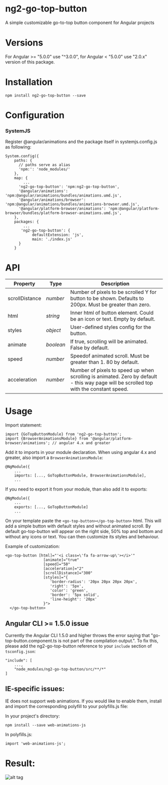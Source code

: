 # ng2-go-top-button
A simple customizable go-to-top button component for Angular projects

# Versions

For Angular >= "5.0.0" use "^3.0.0", for Angular < "5.0.0" use "2.0.x" version of this package.

# Installation
```
npm install ng2-go-top-button --save
```

# Configuration

### SystemJS

Register @angular/animations and the package itself in systemjs.config.js as following:
```
System.config({
    paths: {
      // paths serve as alias
      'npm:': 'node_modules/'
    },
    map: {
        ...
      'ng2-go-top-button': 'npm:ng2-go-top-button',
      '@angular/animations': 'npm:@angular/animations/bundles/animations.umd.js',
      '@angular/animations/browser': 'npm:@angular/animations/bundles/animations-browser.umd.js',
      '@angular/platform-browser/animations': 'npm:@angular/platform-browser/bundles/platform-browser-animations.umd.js',
    },
    packages: {
        ...
       'ng2-go-top-button': {
            defaultExtension: 'js',
            main: './index.js'
      }
    }
```

# API
| Property | Type | Description |
| ------ | ------ | ------ |
| scrollDistance | *number* | Number of pixels to be scrolled Y for button to be shown. Defaults to 200px. Must be greater than zero. |
| html | *string* | Inner html of button element. Could be an icon or text. Empty by default. |
| styles | *object* | User-defined styles config for the button. |
| animate | *boolean* | If true, scrolling will be animated. False by default. |
| speed | *number* | Speedof animated scroll. Must be greater than 1. 80 by default. |
| acceleration  | *number* | Number of pixels to speed up when scrolling is animated. Zero by default - this way page will be scrolled top with the constant speed. |

# Usage
Import statement:
```
import {GoTopButtonModule} from 'ng2-go-top-button';
import {BrowserAnimationsModule} from '@angular/platform-browser/animations'; // angular 4.x and greater
```
Add it to imports in your module declaration. When using angular 4.x and greater, also import a `BrowserAnimationsModule`:
```
@NgModule({
    ...
    imports: [..., GoTopButtonModule, BrowserAnimationsModule],
    ...
```

If you need to export it from your module, than also add it to exports:
```
@NgModule({
    ...
    exports: [..., GoTopButtonModule]
    ...
```

On your template paste the `<go-top-button></go-top-button>` html. This will add a simple button with default styles and without animated scroll. By default go-top-button will appear on the right side, 50% top and bottom and without any icons or text. You can then customize its styles and behaviour.

Example of customization:
```
<go-top-button [html]="'<i class=\'fa fa-arrow-up\'></i>'"
                 [animate]="true"
                 [speed]="50"
                 [acceleration]="2"
                 [scrollDistance]="300"
                 [styles]="{
                    'border-radius': '20px 20px 20px 20px',
                    'right': '5px',
                    'color': 'green',
                    'border': '5px solid',
                    'line-height': '20px'
                 }">
  </go-top-button>
```

## Angular CLI >= 1.5.0 issue

Currently the Angular CLI 1.5.0 and higher throws the error saying that "go-top-button.component.ts is not part of the compilation output.".
To fix this, please add the ng2-go-top-button reference to your `include` section of `tsconfig.json`:

```
"include": [
    ...,
    "node_modules/ng2-go-top-button/src/**/*"
]
```

## IE-specific issues:

IE does not support web animations. If you would like to enable them, install and import the corresponding polyfill to your polyfills.js file:

In your project's directory:
```
npm install --save web-animations-js
```

In polyfills.js:
```
import 'web-animations-js';
```
# Result:

![alt tag](https://gifyu.com/images/ezgif.com-video-to-gifface4.gif)
